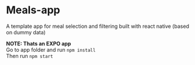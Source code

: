 # Meals-app
A template app for meal selection and filtering built with react native (based on dummy data)

<b>NOTE: Thats an EXPO app</b></br>
Go to app folder and run `npm install`</br>
Then run `npm start`
